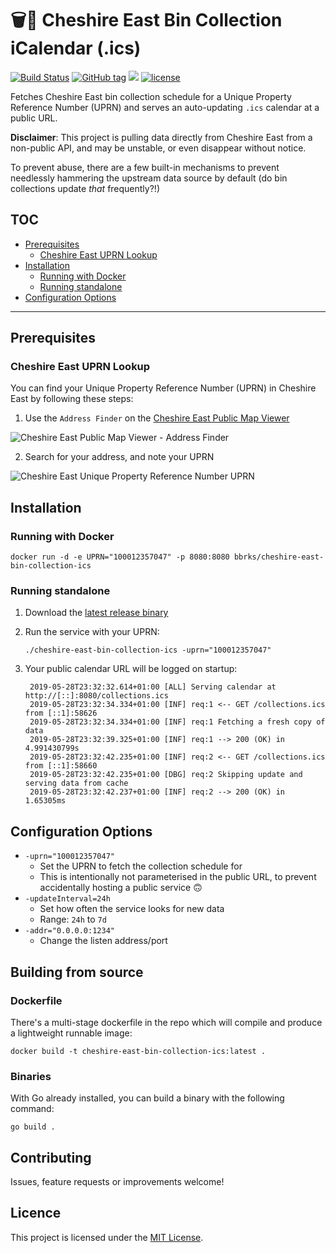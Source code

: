# 🗑📅 Cheshire East Bin Collection iCalendar (.ics)

[![Build Status](https://travis-ci.org/bbrks/cheshire-east-bin-collection-ics.svg)](https://travis-ci.org/bbrks/cheshire-east-bin-collection-ics) [![GitHub tag](https://img.shields.io/github/tag/bbrks/cheshire-east-bin-collection-ics.svg)](https://github.com/bbrks/cheshire-east-bin-collection-ics/releases) [![](https://img.shields.io/docker/pulls/bbrks/cheshire-east-bin-collection-ics.svg)](https://hub.docker.com/u/bbrks/cheshire-east-bin-collection-ics) [![license](https://img.shields.io/github/license/bbrks/cheshire-east-bin-collection-ics.svg)](https://github.com/bbrks/cheshire-east-bin-collection-ics/blob/master/LICENSE)

Fetches Cheshire East bin collection schedule for a Unique Property Reference Number (UPRN) and serves an auto-updating `.ics` calendar at a public URL.

**Disclaimer**: This project is pulling data directly from Cheshire East from a non-public API, and may be unstable, or even disappear without notice.

To prevent abuse, there are a few built-in mechanisms to prevent needlessly hammering the upstream data source by default (do bin collections update _that_ frequently?!)

## TOC

- [Prerequisites](#prerequisites)
  - [Cheshire East UPRN Lookup](#cheshire-east-uprn-lookup)
- [Installation](#installation)
  - [Running with Docker](#running-with-docker)
  - [Running standalone](#running-standalone)
- [Configuration Options](#configuration-options)

---

## Prerequisites

### Cheshire East UPRN Lookup

You can find your Unique Property Reference Number (UPRN) in Cheshire East by following these steps:

1. Use the `Address Finder` on the [Cheshire East Public Map Viewer](https://maps.cheshireeast.gov.uk/ce/webmapping)

![Cheshire East Public Map Viewer - Address Finder](https://i.imgur.com/9Ds72nV.png)

2. Search for your address, and note your UPRN

![Cheshire East Unique Property Reference Number UPRN](https://i.imgur.com/4sTjCpZ.png)

## Installation

### Running with Docker

    docker run -d -e UPRN="100012357047" -p 8080:8080 bbrks/cheshire-east-bin-collection-ics

### Running standalone

1. Download the [latest release binary](https://github.com/bbrks/cheshire-east-bin-collection-ics/releases)
 
2. Run the service with your UPRN:

       ./cheshire-east-bin-collection-ics -uprn="100012357047"

3. Your public calendar URL will be logged on startup:

        2019-05-28T23:32:32.614+01:00 [ALL] Serving calendar at http://[::]:8080/collections.ics
        2019-05-28T23:32:34.334+01:00 [INF] req:1 <-- GET /collections.ics from [::1]:58626
        2019-05-28T23:32:34.334+01:00 [INF] req:1 Fetching a fresh copy of data
        2019-05-28T23:32:39.325+01:00 [INF] req:1 --> 200 (OK) in 4.991430799s
        2019-05-28T23:32:42.235+01:00 [INF] req:2 <-- GET /collections.ics from [::1]:58660
        2019-05-28T23:32:42.235+01:00 [DBG] req:2 Skipping update and serving data from cache
        2019-05-28T23:32:42.237+01:00 [INF] req:2 --> 200 (OK) in 1.65305ms

## Configuration Options

- `-uprn="100012357047"`
  - Set the UPRN to fetch the collection schedule for
  - This is intentionally not parameterised in the public URL, to prevent accidentally hosting a public service 🙃
- `-updateInterval=24h`
  - Set how often the service looks for new data
  - Range: `24h` to `7d`
- `-addr="0.0.0.0:1234"`
  - Change the listen address/port

## Building from source

### Dockerfile

There's a multi-stage dockerfile in the repo which will compile and produce a lightweight runnable image:

    docker build -t cheshire-east-bin-collection-ics:latest .

### Binaries

With Go already installed, you can build a binary with the following command:

    go build .

## Contributing

Issues, feature requests or improvements welcome!

## Licence

This project is licensed under the [MIT License](LICENSE).
